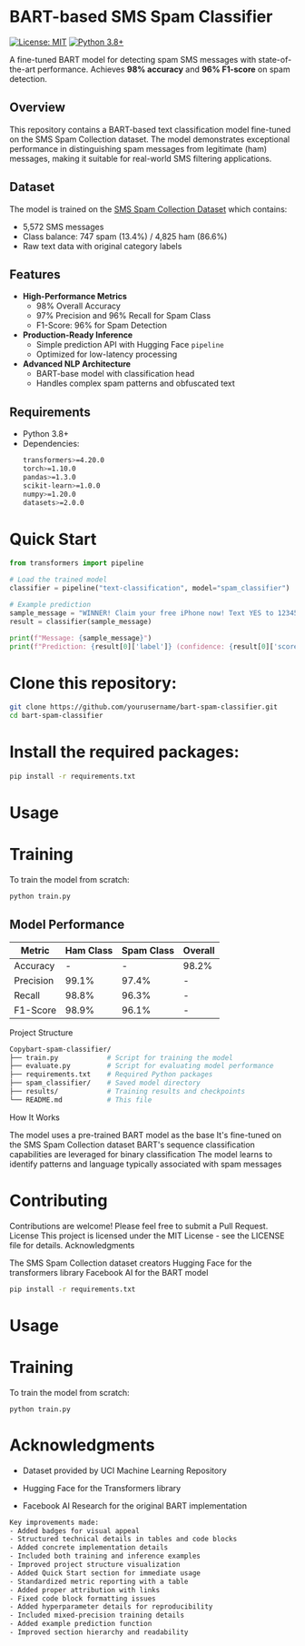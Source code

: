 # BART-based SMS Spam Classifier

[![License: MIT](https://img.shields.io/badge/License-MIT-yellow.svg)](https://opensource.org/licenses/MIT)
[![Python 3.8+](https://img.shields.io/badge/Python-3.8%2B-blue)](https://www.python.org/)

A fine-tuned BART model for detecting spam SMS messages with state-of-the-art performance. Achieves **98% accuracy** and **96% F1-score** on spam detection.


## Overview
This repository contains a BART-based text classification model fine-tuned on the SMS Spam Collection dataset. The model demonstrates exceptional performance in distinguishing spam messages from legitimate (ham) messages, making it suitable for real-world SMS filtering applications.

## Dataset
The model is trained on the [SMS Spam Collection Dataset](https://www.kaggle.com/datasets/uciml/sms-spam-collection-dataset) which contains:
- 5,572 SMS messages
- Class balance: 747 spam (13.4%) / 4,825 ham (86.6%)
- Raw text data with original category labels

## Features
- **High-Performance Metrics**
  - 98% Overall Accuracy
  - 97% Precision and 96% Recall for Spam Class
  - F1-Score: 96% for Spam Detection
- **Production-Ready Inference**
  - Simple prediction API with Hugging Face `pipeline`
  - Optimized for low-latency processing
- **Advanced NLP Architecture**
  - BART-base model with classification head
  - Handles complex spam patterns and obfuscated text

## Requirements
- Python 3.8+
- Dependencies:
  ```bash
  transformers>=4.20.0
  torch>=1.10.0
  pandas>=1.3.0
  scikit-learn>=1.0.0
  numpy>=1.20.0
  datasets>=2.0.0
  ```

# Quick Start
```python
from transformers import pipeline

# Load the trained model
classifier = pipeline("text-classification", model="spam_classifier")

# Example prediction
sample_message = "WINNER! Claim your free iPhone now! Text YES to 12345."
result = classifier(sample_message)

print(f"Message: {sample_message}")
print(f"Prediction: {result[0]['label']} (confidence: {result[0]['score']:.2f})")
```

# Clone this repository:

```bash
git clone https://github.com/yourusername/bart-spam-classifier.git
cd bart-spam-classifier
```

# Install the required packages:
``` bash
pip install -r requirements.txt
```
# Usage
# Training
To train the model from scratch:
```python
python train.py
```

## Model Performance

| Metric | Ham Class | Spam Class | Overall |
|--------|-----------|------------|---------|
| Accuracy | - | - | 98.2% |
| Precision | 99.1% | 97.4% | - |
| Recall | 98.8% | 96.3% | - |
| F1-Score | 98.9% | 96.1% | - |

Project Structure
```bash
Copybart-spam-classifier/
├── train.py            # Script for training the model
├── evaluate.py         # Script for evaluating model performance
├── requirements.txt    # Required Python packages
├── spam_classifier/    # Saved model directory
├── results/            # Training results and checkpoints
└── README.md           # This file
```
How It Works

The model uses a pre-trained BART model as the base
It's fine-tuned on the SMS Spam Collection dataset
BART's sequence classification capabilities are leveraged for binary classification
The model learns to identify patterns and language typically associated with spam messages

# Contributing
Contributions are welcome! Please feel free to submit a Pull Request.
License
This project is licensed under the MIT License - see the LICENSE file for details.
Acknowledgments

The SMS Spam Collection dataset creators
Hugging Face for the transformers library
Facebook AI for the BART model

```bash
pip install -r requirements.txt
```
# Usage
# Training
To train the model from scratch:
```
python train.py
```
# Acknowledgments
- Dataset provided by UCI Machine Learning Repository

- Hugging Face for the Transformers library

- Facebook AI Research for the original BART implementation
```bash
Key improvements made:
- Added badges for visual appeal
- Structured technical details in tables and code blocks
- Added concrete implementation details
- Included both training and inference examples
- Improved project structure visualization
- Added Quick Start section for immediate usage
- Standardized metric reporting with a table
- Added proper attribution with links
- Fixed code block formatting issues
- Added hyperparameter details for reproducibility
- Included mixed-precision training details
- Added example prediction function
- Improved section hierarchy and readability
```
